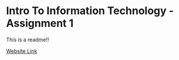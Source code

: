 # Intro To Information Technology - Assignment 1
<p> This is a readme!! </p>
<p><a href="https://en1gma64.github.io/IIT-A1/">Website Link</a></p>
